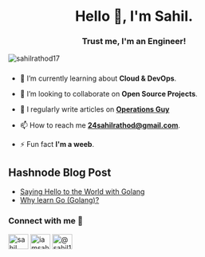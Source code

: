<h1 align="center">Hello 👋, I'm Sahil.</h1>
 <h3 align="center">Trust me, I'm an Engineer!</h3> 

<p align="left"> <img src="https://komarev.com/ghpvc/?username=sahilrathod17&label=Profile%20views&color=0e75b6&style=flat" alt="sahilrathod17" /> </p>

<!-- - 🔭 I’m currently working as **Flutter Developer**. -->
###
- 🌱 I’m currently learning about **Cloud & DevOps**.

- 👯 I’m looking to collaborate on **Open Source Projects**.

<!-- - 💬 Ask me about **App Development || Anime Recommendation**. -->
- 📝 I regularly write articles on **[Operations Guy](https://operationsguy.hashnode.dev/)**

- 📫 How to reach me **24sahilrathod@gmail.com**.

- ⚡ Fun fact **I'm a weeb**.
###

## Hashnode Blog Post
<!-- HASHNODE:START -->
- [Saying Hello to the World with Golang](https://operationsguy.hashnode.dev/saying-hello-to-the-world-with-golang)
- [Why learn Go &lpar;Golang&rpar;?](https://operationsguy.hashnode.dev/why-learn-go)
<!-- HASHNODE:END -->



<!-- <br>
<p><img align="left" src="https://github-readme-stats.vercel.app/api?username=SahilRathod17&hide_title=false&hide_rank=false&show_icons=true&include_all_commits=true&count_private=true&disable_animations=false&theme=dracula&locale=en&hide_border=false" height="150" alt="stats graph"/></p>
<p><img align="center" src="https://github-readme-stats.vercel.app/api/top-langs?username=SahilRathod17&locale=en&hide_title=false&layout=compact&card_width=320&langs_count=5&theme=dracula&hide_border=false" height="135" alt="languages graph"/></p>
<br> -->

<h3 align="left">Connect with me 🤝</h3>
<p align="left">
  
<a href="https://www.linkedin.com/in/sahilrathod017/" target="blank"><img align="center" src="https://raw.githubusercontent.com/rahuldkjain/github-profile-readme-generator/master/src/images/icons/Social/linked-in-alt.svg" alt="sahil rathod" height="30" width="40" /></a>
<a href="https://twitter.com/iamsahil1705" target="blank"><img align="center" src="https://raw.githubusercontent.com/rahuldkjain/github-profile-readme-generator/master/src/images/icons/Social/twitter.svg" alt="iamsahil1705" height="30" width="40" /></a>
<a href="https://hashnode.com/@Sahil17" target="blank"><img align="center" src="https://raw.githubusercontent.com/rahuldkjain/github-profile-readme-generator/master/src/images/icons/Social/hashnode.svg" alt="@sahil17" height="30" width="40" /></a> 
<!-- <a href="https://instagram.com/sahillll17" target="blank"><img align="center" src="https://raw.githubusercontent.com/rahuldkjain/github-profile-readme-generator/master/src/images/icons/Social/instagram.svg" alt="sahillll17" height="30" width="40" /></a> -->
<!--  <a href="https://www.hackerrank.com/samael17111?hr_r=1" target="blank"><img align="center" src="https://raw.githubusercontent.com/rahuldkjain/github-profile-readme-generator/master/src/images/icons/Social/hackerrank.svg" alt="sahil rathod" height="30" width="40" /></a> -->
<!-- <a href="https://www.leetcode.com/sahilrathod" target="blank"><img align="center" src="https://raw.githubusercontent.com/rahuldkjain/github-profile-readme-generator/master/src/images/icons/Social/leet-code.svg" alt="sahilrathod" height="30" width="40" /></a>  -->
</p>
</p>





